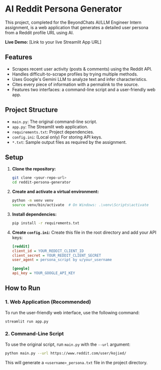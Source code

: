 # AI Reddit Persona Generator

This project, completed for the BeyondChats AI/LLM Engineer Intern assignment, is a web application that generates a detailed user persona from a Reddit profile URL using AI.

**Live Demo:** [Link to your live Streamlit App URL]

## Features

-   Scrapes recent user activity (posts & comments) using the Reddit API.
-   Handles difficult-to-scrape profiles by trying multiple methods.
-   Uses Google's Gemini LLM to analyze text and infer characteristics.
-   Cites every piece of information with a permalink to the source.
-   Features two interfaces: a command-line script and a user-friendly web app.

## Project Structure

-   `main.py`: The original command-line script.
-   `app.py`: The Streamlit web application.
-   `requirements.txt`: Project dependencies.
-   `config.ini`: (Local only) For storing API keys.
-   `*.txt`: Sample output files as required by the assignment.

## Setup

1.  **Clone the repository:**
    ```bash
    git clone <your-repo-url>
    cd reddit-persona-generator
    ```
2.  **Create and activate a virtual environment:**
    ```bash
    python -m venv venv
    source venv/bin/activate  # On Windows: .\venv\Scripts\activate
    ```
3.  **Install dependencies:**
    ```bash
    pip install -r requirements.txt
    ```
4.  **Create `config.ini`:** Create this file in the root directory and add your API keys:
    ```ini
    [reddit]
    client_id = YOUR_REDDIT_CLIENT_ID
    client_secret = YOUR_REDDIT_CLIENT_SECRET
    user_agent = persona_script by u/your_username

    [google]
    api_key = YOUR_GOOGLE_API_KEY
    ```

## How to Run

### 1. Web Application (Recommended)

To run the user-friendly web interface, use the following command:

```bash
streamlit run app.py
```

### 2. Command-Line Script

To use the original script, run `main.py` with the `--url` argument:

```bash
python main.py --url https://www.reddit.com/user/kojied/
```
This will generate a `<username>_persona.txt` file in the project directory.
